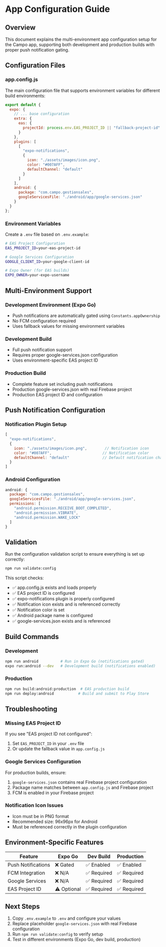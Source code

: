 # App Configuration Guide

## Overview

This document explains the multi-environment app configuration setup for the Campo app, supporting both development and production builds with proper push notification gating.

## Configuration Files

### app.config.js

The main configuration file that supports environment variables for different build environments:

```javascript
export default {
  expo: {
    // ... base configuration
    extra: {
      eas: {
        projectId: process.env.EAS_PROJECT_ID || "fallback-project-id"
      }
    },
    plugins: [
      [
        "expo-notifications",
        {
          icon: "./assets/images/icon.png",
          color: "#007AFF",
          defaultChannel: "default"
        }
      ]
    ],
    android: {
      package: "com.campo.gestionsales",
      googleServicesFile: "./android/app/google-services.json"
    }
  }
};
```

### Environment Variables

Create a `.env` file based on `.env.example`:

```bash
# EAS Project Configuration
EAS_PROJECT_ID=your-eas-project-id

# Google Services Configuration  
GOOGLE_CLIENT_ID=your-google-client-id

# Expo Owner (for EAS builds)
EXPO_OWNER=your-expo-username
```

## Multi-Environment Support

### Development Environment (Expo Go)

- Push notifications are automatically gated using `Constants.appOwnership`
- No FCM configuration required
- Uses fallback values for missing environment variables

### Development Build

- Full push notification support
- Requires proper google-services.json configuration
- Uses environment-specific EAS project ID

### Production Build

- Complete feature set including push notifications
- Production google-services.json with real Firebase project
- Production EAS project ID and configuration

## Push Notification Configuration

### Notification Plugin Setup

```javascript
[
  "expo-notifications",
  {
    icon: "./assets/images/icon.png",        // Notification icon
    color: "#007AFF",                       // Notification color
    defaultChannel: "default"               // Default notification channel
  }
]
```

### Android Configuration

```javascript
android: {
  package: "com.campo.gestionsales",
  googleServicesFile: "./android/app/google-services.json",
  permissions: [
    "android.permission.RECEIVE_BOOT_COMPLETED",
    "android.permission.VIBRATE",
    "android.permission.WAKE_LOCK"
  ]
}
```

## Validation

Run the configuration validation script to ensure everything is set up correctly:

```bash
npm run validate:config
```

This script checks:
- ✅ app.config.js exists and loads properly
- ✅ EAS project ID is configured
- ✅ expo-notifications plugin is properly configured
- ✅ Notification icon exists and is referenced correctly
- ✅ Notification color is set
- ✅ Android package name is configured
- ✅ google-services.json exists and is referenced

## Build Commands

### Development
```bash
npm run android          # Run in Expo Go (notifications gated)
expo run:android --dev   # Development build (notifications enabled)
```

### Production
```bash
npm run build:android:production  # EAS production build
npm run deploy:android           # Build and submit to Play Store
```

## Troubleshooting

### Missing EAS Project ID
If you see "EAS project ID not configured":
1. Set `EAS_PROJECT_ID` in your `.env` file
2. Or update the fallback value in `app.config.js`

### Google Services Configuration
For production builds, ensure:
1. `google-services.json` contains real Firebase project configuration
2. Package name matches between `app.config.js` and Firebase project
3. FCM is enabled in your Firebase project

### Notification Icon Issues
- Icon must be in PNG format
- Recommended size: 96x96px for Android
- Must be referenced correctly in the plugin configuration

## Environment-Specific Features

| Feature | Expo Go | Dev Build | Production |
|---------|---------|-----------|------------|
| Push Notifications | ❌ Gated | ✅ Enabled | ✅ Enabled |
| FCM Integration | ❌ N/A | ✅ Required | ✅ Required |
| Google Services | ❌ N/A | ✅ Required | ✅ Required |
| EAS Project ID | ⚠️ Optional | ✅ Required | ✅ Required |

## Next Steps

1. Copy `.env.example` to `.env` and configure your values
2. Replace placeholder `google-services.json` with real Firebase configuration
3. Run `npm run validate:config` to verify setup
4. Test in different environments (Expo Go, dev build, production)